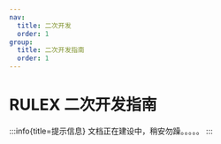 ```yaml
---
nav:
  title: 二次开发
  order: 1
group:
  title: 二次开发指南
  order: 1
---
```


# RULEX 二次开发指南

:::info{title=提示信息}
文档正在建设中，稍安勿躁。。。。。
:::
